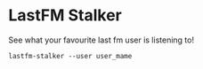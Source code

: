 LastFM Stalker
==============

See what your favourite last fm user is listening to!

`lastfm-stalker --user user_mame`
